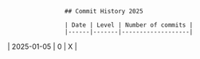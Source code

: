 
                    ## Commit History 2025

                    | Date | Level | Number of commits |
                    |------|-------|-------------------|
                
| 2025-01-05 | 0 | X |